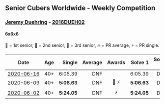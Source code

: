 ## Senior Cubers Worldwide - Weekly Competition
### [Jeremy Duehring](../jeremy_duehring.md) - [2016DUEH02](https://www.worldcubeassociation.org/persons/2016DUEH02?event=666)
#### 6x6x6

🥇 = 1st senior, 🥈 = 2nd senior, 🥉 = 3rd senior, 🔥 = PR average, ⚡ = PR single.

| Date | Age | Single | Average | Awards | Solve 1 | Solve 2 | Solve 3 | Video |
| :--: | :--: | --: | --: | :--: | --: | --: | --: | :-- |
| [<span style="white-space: nowrap">2020-06-16</span>](../../results/666/2020-06-16.md) | 40+ | 6:05.39 | DNF |  | 6:05.39 | DNS | DNS | [Link](https://www.facebook.com/jeremy.duehring/videos/10160135294342846/) |
| [<span style="white-space: nowrap">2020-06-09</span>](../../results/666/2020-06-09.md) | 40+ | **5:06.63** | DNF | 🥉 ⚡ | **5:06.63** | DNS | DNS | [Link](https://www.facebook.com/jeremy.duehring/videos/10160093205957846/) |
| [<span style="white-space: nowrap">2020-06-02</span>](../../results/666/2020-06-02.md) | 40+ | **5:24.05** | DNF | ⚡ | **5:24.05** | DNS | DNS | [Link](https://www.facebook.com/jeremy.duehring/videos/10160075205387846/) |


<!-- Global site tag (gtag.js) - Google Analytics -->
<script async src="https://www.googletagmanager.com/gtag/js?id=UA-86348435-3"></script>
<script>window.dataLayer = window.dataLayer || []; function gtag() {dataLayer.push(arguments);} gtag('js', new Date()); gtag('config', 'UA-86348435-3');</script>
